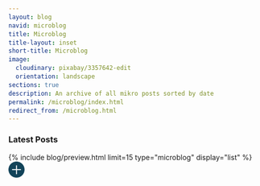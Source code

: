 ```yaml
---
layout: blog
navid: microblog
title: Microblog
title-layout: inset
short-title: Microblog
image:
  cloudinary: pixabay/3357642-edit
  orientation: landscape
sections: true
description: An archive of all mikro posts sorted by date
permalink: /microblog/index.html
redirect_from: /microblog.html
---
```


<section class="dark-grey"><h3>Latest Posts</h3></section>
<section class="grey">{% include blog/preview.html limit=15 type="microblog" display="list" %}</section>
<section class="grey">
  <a href="/microblog/archive" title="News Archive"><img src="/images/svg/plus-ocean.svg" alt="plus" style="width: 2rem;"></a>
</section>
